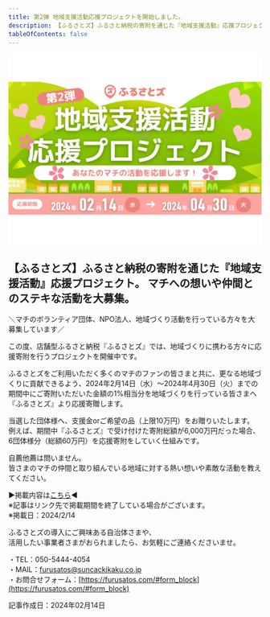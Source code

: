```yaml
---
title: 第2弾 地域支援活動応援プロジェクトを開始しました。
description: 【ふるさとズ】ふるさと納税の寄附を通じた『地域支援活動』応援プロジェクト。 マチへの想いや仲間とのステキな活動を大募集。
tableOfContents: false
---
```




![](../../../assets/images/info_240214-support-pj02-01.webp)

## 【ふるさとズ】ふるさと納税の寄附を通じた『地域支援活動』応援プロジェクト。 マチへの想いや仲間とのステキな活動を大募集。


＼マチのボランティア団体、NPO法人、地域づくり活動を行っている方々を大募集しています／

この度、店舗型ふるさと納税『ふるさとズ』では、地域づくりに携わる方々に応援寄附を行うプロジェクトを開催中です。

ふるさとズをご利用いただく多くのマチのファンの皆さまと共に、更なる地域づくりに貢献できるよう、2024年2月14日（水）〜2024年4月30日（火）までの期間中にご寄附いただいた金額の1%相当分を地域づくりを行っている皆さまへ『ふるさとズ』より応援寄贈します。

当選した団体様へ、支援金orご希望の品（上限10万円）をお贈りいたします。  
例えば、期間中『ふるさとズ』で受け付けた寄附総額が6,000万円だった場合、6団体様分（総額60万円）を応援寄附をしていく仕組みです。  

自薦他薦は問いません。  
皆さまのマチの仲間と取り組んでいる地域に対する熱い想いや素敵な活動を教えてください。

▶︎掲載内容は[こちら](https://furusatos.com/charities)◀︎  
※記事はリンク先で掲載期間を終了している場合がございます。  
※掲載日：2024/2/14


ふるさとズの導入にご興味ある自治体さまや、  
活用したい事業者さまがおられましたら、お気軽にご連絡くださいませ。  

・TEL：050-5444-4054  
・MAIL：furusatos@suncackikaku.co.jp  
・お問合せフォーム：[https://furusatos.com/#form_block](https://furusatos.com/#form_block)

記事作成日：2024年02月14日
